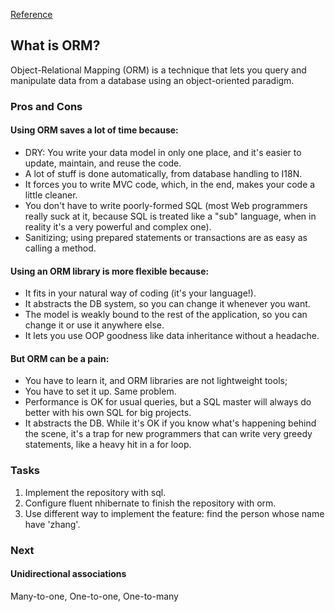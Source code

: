 [Reference](https://stackoverflow.com/questions/1279613/what-is-an-orm-and-where-can-i-learn-more-about-it)

## What is ORM?

Object-Relational Mapping (ORM) is a technique that lets you query and manipulate data from a database using an object-oriented paradigm. 

### Pros and Cons

#### Using ORM saves a lot of time because:

- DRY: You write your data model in only one place, and it's easier to update, maintain, and reuse the code.
- A lot of stuff is done automatically, from database handling to I18N.
- It forces you to write MVC code, which, in the end, makes your code a little cleaner.
- You don't have to write poorly-formed SQL (most Web programmers really suck at it, because SQL is treated like a "sub" language, when in reality it's a very powerful and complex one).
- Sanitizing; using prepared statements or transactions are as easy as calling a method.

#### Using an ORM library is more flexible because:

- It fits in your natural way of coding (it's your language!).
- It abstracts the DB system, so you can change it whenever you want.
- The model is weakly bound to the rest of the application, so you can change it or use it anywhere else.
- It lets you use OOP goodness like data inheritance without a headache.

#### But ORM can be a pain:

- You have to learn it, and ORM libraries are not lightweight tools;
- You have to set it up. Same problem.
- Performance is OK for usual queries, but a SQL master will always do better with his own SQL for big projects.
- It abstracts the DB. While it's OK if you know what's happening behind the scene, it's a trap for new programmers that can write very greedy statements, like a heavy hit in a for loop.


### Tasks

1. Implement the repository with sql.
1. Configure fluent nhibernate to finish the repository with orm.
1. Use different way to implement the feature: find the person whose name have 'zhang'.

### Next

#### Unidirectional associations

Many-to-one, One-to-one, One-to-many
